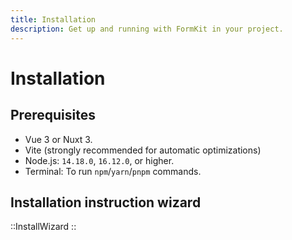 ```yaml
---
title: Installation
description: Get up and running with FormKit in your project.
---
```


# Installation

## Prerequisites

- Vue 3 or Nuxt 3.
- Vite (strongly recommended for automatic optimizations)
- Node.js: `14.18.0`, `16.12.0`, or higher.
- Terminal: To run `npm`/`yarn`/`pnpm` commands.


## Installation instruction wizard

::InstallWizard
::

